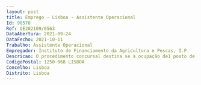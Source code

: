 ```yaml
--- 
layout: post
title: Emprego - Lisboa - Assistente Operacional
Id: 90570
Ref: OE202109/0563
DataAbertura: 2021-09-24
DataFecho: 2021-10-11
Trabalho: Assistente Operacional
Empregador: Instituto de Financiamento da Agricultura e Pescas, I.P.
Descricao: O procedimento concursal destina se à ocupação de1 posto de trabalho no mapa de pessoal do IFAP, I.P. na modalidade de contrato de trabalho em funções públicas por tempo indeterminado, na carreira e categoria de assistente operacional na Unidade de Administração e Gestão Documental do Departamento de Administração e Gestão de Recursos  (DGR UAGD).Caracterização sumária das funções (em conformidade com o mapa de pessoal aprovado para 2021)  Exercício de funções com o grau e de complexidade 1, designadamente   Conduzir automóvel para deslocação ao Arquivo Central (Prior Velho) e Campo Grande   Colocar e retirar a documentação do automóvel   Distribuir a Correspondência intra Edifícios   Manusear caixas de pequeno porte   Abrir a correspondência diária   Colaborar em tarefas expediente geral, designadamente receção e entrega de documentos 
CodigoPostal: 1250-068 LISBOA
Concelho: Lisboa
Distrito: Lisboa
--- 
```

